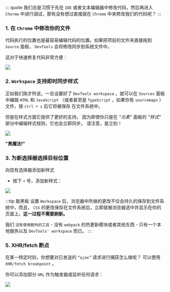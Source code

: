 ::: quote
我们总是习惯于先在 `IDE` 或者文本编辑器中修改代码，然后再进入 `Chorme` 中进行调试，那有没有想过直接就在 `Chrome` 中来修改我们的代码呢？
:::

### 1. 在 `Chrome` 中修改你的文件

代码执行的位置也是最容易编辑代码的位置。如果把项目的文件夹直接拖到 `Source` 面板， `DevTools` 会将修改同步到系统文件中。

这对于快速修复代码非常方便：

![](https://wingman-1300536089.cos.ap-shanghai.myqcloud.com/chrome/C06/work_space_01.gif)

### 2. `Workspace` 支持即时同步样式

正如我们刚才所说，一旦设置好了 `DevTools workspace` ，就可以在 `Sources` 面板中编辑 `HTML` 和 `JavaScript` （或者甚至是 `TypeScript` ，如果你有 `sourcemaps` ）文件，按 `ctrl + s` 后它将被保存 在文件系统中。

但是在样式方面它提供了更好的支持。 因为即使你只是在 *“元素”* 面板的 *“样式”* 部分中编辑样式规则，它也会立即同步。
请注意，是立刻！

![](https://wingman-1300536089.cos.ap-shanghai.myqcloud.com/chrome/C06/work_space_02.gif)

**"黑魔法!"**

### 3. 为新选择器选择目标位置

向现有选择器添加新样式

* 按下 `+` 号，添加新样式：

![](https://wingman-1300536089.cos.ap-shanghai.myqcloud.com/chrome/C06/work_space_03.gif)

:::tip 敲黑板
设置 `Workspace` 后，浏览器中所做的更改不仅会持久的保存到文件系统中，而且， `CSS` 的更改保存在文件系统后，立即就被浏览器选中并显示在你的页面上。**这一过程不需要刷新。**

我们 `没有使用额外的工具` - 没有 `webpack` 的热更新模块或者其他东西 - 只有一个本地服务以及 `DevTools' workspace` 而已。
:::

### 5. XHR/fetch 断点

在某一特定时刻，你想要对已发送的 `“ajax”` 请求进行捕获怎么做呢？
可以使用 `XHR/fetch breakpoint` 。

你可以添加部分 `URL` 作为触发器或监听任何请求：

![](https://wingman-1300536089.cos.ap-shanghai.myqcloud.com/chrome/C06/add_new_request_breakpoint.png)
